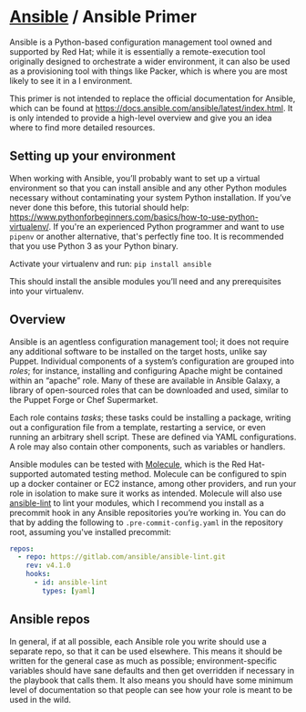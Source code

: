 # [Ansible](README.md) / Ansible Primer

Ansible is a Python-based configuration management tool owned and supported by Red Hat; while it is essentially a
remote-execution tool originally designed to orchestrate a wider environment, it can also be used as a provisioning tool
with things like Packer, which is where you are most likely to see it in a I environment.

This primer is not intended to replace the official documentation for Ansible, which can be found at
<https://docs.ansible.com/ansible/latest/index.html>. It is only intended to provide a high-level overview and give you
an idea where to find more detailed resources.

## Setting up your environment

When working with Ansible, you’ll probably want to set up a virtual environment so that you can install ansible and any
other Python modules necessary without contaminating your system Python installation. If you’ve never done this before,
this tutorial should help: <https://www.pythonforbeginners.com/basics/how-to-use-python-virtualenv/>. If you're an
experienced Python programmer and want to use `pipenv` or another alternative, that's perfectly fine too. It is
recommended that you use Python 3 as your Python binary.

Activate your virtualenv and run: `pip install ansible`

This should install the ansible modules you’ll need and any prerequisites into your virtualenv.

## Overview

Ansible is an agentless configuration management tool; it does not require any additional software to be installed on the
target hosts, unlike say Puppet. Individual components of a system’s configuration are grouped into _roles_; for
instance, installing and configuring Apache might be contained within an “apache” role. Many of these are available in
Ansible Galaxy, a library of open-sourced roles that can be downloaded and used, similar to the Puppet Forge or Chef
Supermarket.

Each role contains _tasks_; these tasks could be installing a package, writing out a configuration file from a template,
restarting a service, or even running an arbitrary shell script. These are defined via YAML configurations. A role may
also contain other components, such as variables or handlers.

Ansible modules can be tested with [Molecule](molecule-primer.md), which is the Red Hat-supported automated testing
method. Molecule can be configured to spin up a docker container or EC2 instance, among other providers, and run your
role in isolation to make sure it works as intended. Molecule will also use
[ansible-lint](https://gitlab.com/ansible/ansible-lint) to lint your modules, which I recommend you install as a
precommit hook in any Ansible repositories you’re working in. You can do that by adding the following to
`.pre-commit-config.yaml` in the repository root, assuming you've installed precommit:

```yml
repos:
  - repo: https://gitlab.com/ansible/ansible-lint.git
    rev: v4.1.0
    hooks:
      - id: ansible-lint
        types: [yaml]
```

## Ansible repos

In general, if at all possible, each Ansible role you write should use a separate repo, so that it can be used
elsewhere. This means it should be written for the general case as much as possible; environment-specific variables
should have sane defaults and then get overridden if necessary in the playbook that calls them. It also means you should
have some minimum level of documentation so that people can see how your role is meant to be used in the wild.
